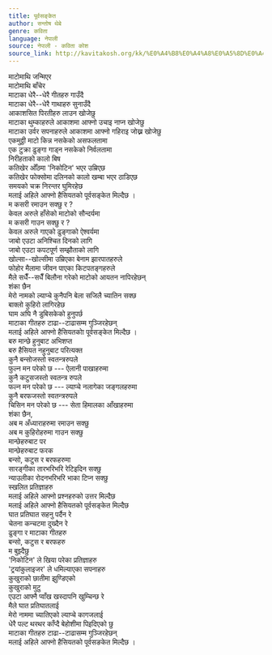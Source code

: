 ```yaml
---
title: पूर्वसङ्केत
author: सन्तोष थेबे
genre: कविता
language: नेपाली
source: नेपाली - कविता कोश
source_link: http://kavitakosh.org/kk/%E0%A4%B8%E0%A4%A8%E0%A5%8D%E0%A4%A4%E0%A5%8B%E0%A4%B7_%E0%A4%A5%E0%A5%87%E0%A4%AC%E0%A5%87
---
```


माटोमाथि जन्मिएर  
माटोमाथि बाँचेर  
माटाका धेरै--धेरै गीतहरु गाउँदै  
माटाका धेरै--धेरै गाथाहरु सुनाउँदै  
आकाशसित पिरतीहरु लाउन खोजेछु  
माटाका थुम्काहरुले आकाशमा आफ्नो उचाइ नाप्न खोजेछु  
माटाका उर्वर सपनाहरुले आकाशमा आफ्नो गहिराइ जोख्न खोजेछु  
एकमुठ्ठी माटो किन्न नसकेको असफलतामा  
एक टुक्रा ढुङ्गा गाड्न नसकेको निर्वलतामा  
निरीहताको कालो बिष  
कतिखेर ओँठमा 'निकोटिन' भएर उम्रिएछ  
कतिखेर फोक्सोमा दलिनको कालो खम्बा भएर ठाडिएछ  
समयको चक्र निरन्तर घुमिरहेछ  
मलाई अहिले आफ्नो हैसियतको पूर्वसङ्केत मिल्दैछ ।  
म कसरी रमाउन सक्छु र ?  
केवल अरुले हाँसेको माटोको सौन्दर्यमा  
म कसरी गाउन सक्छु र ?  
केवल अरुले गाएको ढुङ्गाको ऐश्वर्यमा  
जाबो एउटा अनिश्चित दिनको लागि  
जाबो एउटा कपटपूर्ण सम्झौताको लागि  
खोल्सा--खोल्सीमा उम्रिएका बेनाम झारपातहरुले  
फोहोर मैलामा जीवन पाएका किटपतङ्गहरुले  
मैले सधैँ--सधैँ बिलौना गरेको माटोको आयतन नापिरहेछन्  
शंका छैन  
मेरो नामको ल्याप्चे कुनैपनि बेला सजिलै च्यातिन सक्छ  
बाक्लो कुहिरो लागिरहेछ  
घाम अघि नै डुबिसकेको हुनुपर्छ  
माटाका गीतहरु टाढा--टाढासम्म गुञ्जिरहेछन्  
मलाई अहिले आफ्नो हैसियतकोा पूर्वसङ्केत मिल्दैछ ।  
बरु मान्छे हुनुबाट अभिशप्त  
बरु हैसियत नहुनुबाट परित्यक्त  
कुनै बन्सोजस्तो स्वतन्त्ररुपले  
फुल्न मन परेको छ --- ऐलानी पाखाहरुमा  
कुनै कटुसजस्तो स्वतन्त्र रुपले  
फल्न मन परेको छ --- ल्याप्चे नलागेका जङ्गलहरुमा  
कुनै बरफजस्तो स्वतन्त्ररुपले  
चिसिन मन परेको छ --- सेता हिमालका आँखाहरुमा  
शंका छैन,  
अब म अँध्याराहरुमा रमाउन सक्छु  
अब म कुहिरोहरुमा गाउन सक्छु  
मान्छेहरुबाट पर  
मान्छेहरुबाट फरक  
बन्सो, कटुस र बरफहरुमा  
सारङ्गीका तारभरिभरि रेटिइदिन सक्छु  
न्याउलीका रोदनभरिभरि भाका टिप्न सक्छु  
स्खलित प्रतिज्ञाहरु  
मलाई अहिले आफ्नो प्रश्नहरुको उत्तर मिल्दैछ  
मलाई अहिले आफ्नो हैसियतको पूर्वसङ्केत मिल्दैछ  
घात प्रतिघात सहनु पर्दैन रे  
चेतना कन्चटमा दुख्दैन रे  
ढुङ्गा र माटाका गीतहरु  
बन्सो, कटुस र बरफहरु  
म बुझ्दैछु  
'निकोटिन' ले खिया परेका प्रतिज्ञाहरु  
'ट्रयांकुलाइजर' ले धमिल्याएका सपनाहरु  
कुखुराको छातीमा झुण्डिएको  
कुखुराको मुटु  
एउटा आफ्नै प्वाँख खस्दापनि खुम्चिन्छ रे  
मैले घात प्रतिघातलाई  
मेरो नाममा च्यातिएको ल्याप्चे कागजलाई  
धेरै पल्ट थरथर काँप्दै बेहोशीमा पिइदिएको छु  
माटाका गीतहरु टाढा--टाढासम्म गुञ्जिरहेछन्  
मलाई अहिले आफ्नो हैसियतको पूर्वसङकेत मिल्दैछ ।
